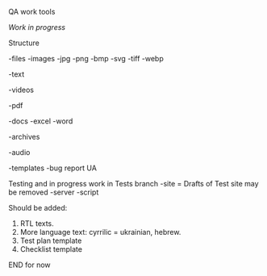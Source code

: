 QA work tools

*Work in progress*

Structure

-files
 -images
  -jpg
  -png
  -bmp
  -svg
  -tiff
  -webp

 -text

 -videos

 -pdf
 
 -docs
  -excel
  -word

 -archives

 -audio
 
 -templates
  -bug report UA

Testing and in progress work in Tests branch
-site = Drafts of Test site may be removed
-server
-script
  
Should be added: 
1. RTL texts. 
2. More language text: cyrrilic = ukrainian, hebrew.
3. Test plan template
4. Checklist template


END for now
